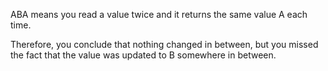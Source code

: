 
ABA means you read a value twice and it returns the same value A each time. 

Therefore, you conclude that nothing changed in between, but you missed the fact that the value was updated to B somewhere in between.